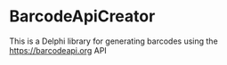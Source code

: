 # BarcodeApiCreator
This is a Delphi library for generating barcodes using the https://barcodeapi.org API
